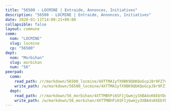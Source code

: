 ```yaml
---
title: "56500 - LOCMINE | Entraide, Annonces, Initiatives"
description: "56500 - LOCMINE | Entraide, Annonces, Initiatives"
date: 2020-01-11T14:09:21+09:00
collapsible: false
layout: commune
comm:
  nom: "LOCMINE"
  slug: locmine
  cp: "56500"
dept:
  nom: "Morbihan"
  slug: morbihan
  num: "56"
peerpad:
  comm:
    read_path: /r/markdown/56500_locmine/4XTTMA1yfX9BK9QbKQoGcpJ8r9FZ7vwFzDbLacLkJiXgXSzau
    write_path: /w/markdown/56500_locmine/4XTTMA1yfX9BK9QbKQoGcpJ8r9FZ7vwFzDbLacLkJiXgXSzau-K3TgTugfYFMnSFxAYLHddF72UK1xM4zAG3TWp1LZ4G75tMcMW4dBiaupwsgcs4xPZT5zTTWjNsu6Q5JBu8MAM5krLE7ZixVXfZf6UC7cSQ6DLoiavVFEuuYcxQbhaUGij1du7KtM
  dept:
    read_path: /r/markdown/56_morbihan/4XTTMBhPi6SF1jGwmjy3XBA4sK6EbYDun44EYwF3irZ7aBa5U
    write_path: /w/markdown/56_morbihan/4XTTMBhPi6SF1jGwmjy3XBA4sK6EbYDun44EYwF3irZ7aBa5U-K3TgV3HyhWtqSpmJ2GGLPRtHigVTcxkFRVLMX5R66UyRAN55PNUQgmTNwaDuJmWps9EVWQzncDySYbA7Pg7qEdRXsayrZysPHK4HeKM3FG1U8vQvyUvaDoFo4L4Z8coFC71q4zES
---
```


